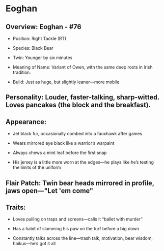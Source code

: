 # Eoghan

## Overview: Eoghan - #76

- Position: Right Tackle (RT)
- Species: Black Bear
- Twin: Younger by six minutes
- Meaning of Name: Variant of Owen, with the same deep roots in Irish tradition.

- Build: Just as huge, but slightly leaner—more mobile

## Personality: Louder, faster-talking, sharp-witted. Loves pancakes (the block and the breakfast).

## Appearance:

-    Jet black fur, occasionally combed into a fauxhawk after games

-    Wears mirrored eye black like a warrior’s warpaint

-    Always chews a mint leaf before the first snap

-    His jersey is a little more worn at the edges—he plays like he’s testing the limits of the uniform

## Flair Patch: Twin bear heads mirrored in profile, jaws open—"Let 'em come"

## Traits:

-    Loves pulling on traps and screens—calls it “ballet with murder”

-    Has a habit of slamming his paw on the turf before a big down

-    Constantly talks across the line—trash talk, motivation, bear wisdom, haikus—he’s got it all
